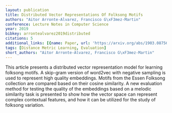 ```yaml
---
layout: publication
title: Distributed Vector Representations Of Folksong Motifs
authors: "Aitor Arronte-Alvarez, Francisco G\xF3mez-Martin"
conference: Lecture Notes in Computer Science
year: 2019
bibkey: arrontealvarez2019distributed
citations: 5
additional_links: [{name: Paper, url: 'https://arxiv.org/abs/1903.08756'}]
tags: [Distance Metric Learning, Evaluation]
short_authors: "Aitor Arronte-Alvarez, Francisco G\xF3mez-Martin"
---
```

This article presents a distributed vector representation model for learning
folksong motifs. A skip-gram version of word2vec with negative sampling is used
to represent high quality embeddings. Motifs from the Essen Folksong collection
are compared based on their cosine similarity. A new evaluation method for
testing the quality of the embeddings based on a melodic similarity task is
presented to show how the vector space can represent complex contextual
features, and how it can be utilized for the study of folksong variation.